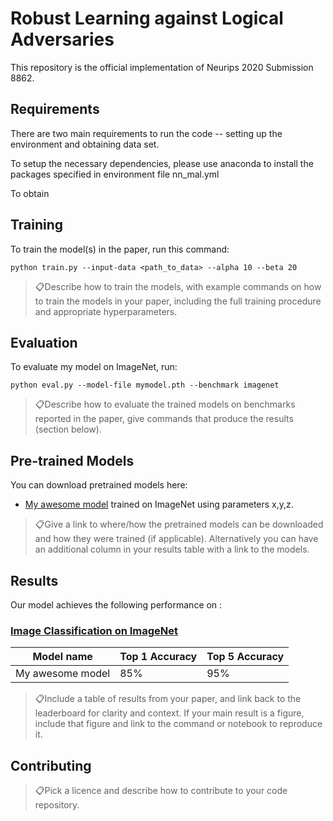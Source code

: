 # Robust Learning against Logical Adversaries

This repository is the official implementation of Neurips 2020 Submission 8862.

## Requirements

There are two main requirements to run the code -- setting up the environment and obtaining data set.

To setup the necessary dependencies, please use anaconda to install the packages specified in environment file nn_mal.yml

To obtain 

## Training

To train the model(s) in the paper, run this command:

```train
python train.py --input-data <path_to_data> --alpha 10 --beta 20
```

> 📋Describe how to train the models, with example commands on how to train the models in your paper, including the full training procedure and appropriate hyperparameters.

## Evaluation

To evaluate my model on ImageNet, run:

```eval
python eval.py --model-file mymodel.pth --benchmark imagenet
```

> 📋Describe how to evaluate the trained models on benchmarks reported in the paper, give commands that produce the results (section below).

## Pre-trained Models

You can download pretrained models here:

- [My awesome model](https://drive.google.com/mymodel.pth) trained on ImageNet using parameters x,y,z. 

> 📋Give a link to where/how the pretrained models can be downloaded and how they were trained (if applicable).  Alternatively you can have an additional column in your results table with a link to the models.

## Results

Our model achieves the following performance on :

### [Image Classification on ImageNet](https://paperswithcode.com/sota/image-classification-on-imagenet)

| Model name         | Top 1 Accuracy  | Top 5 Accuracy |
| ------------------ |---------------- | -------------- |
| My awesome model   |     85%         |      95%       |

> 📋Include a table of results from your paper, and link back to the leaderboard for clarity and context. If your main result is a figure, include that figure and link to the command or notebook to reproduce it. 


## Contributing

> 📋Pick a licence and describe how to contribute to your code repository. 

